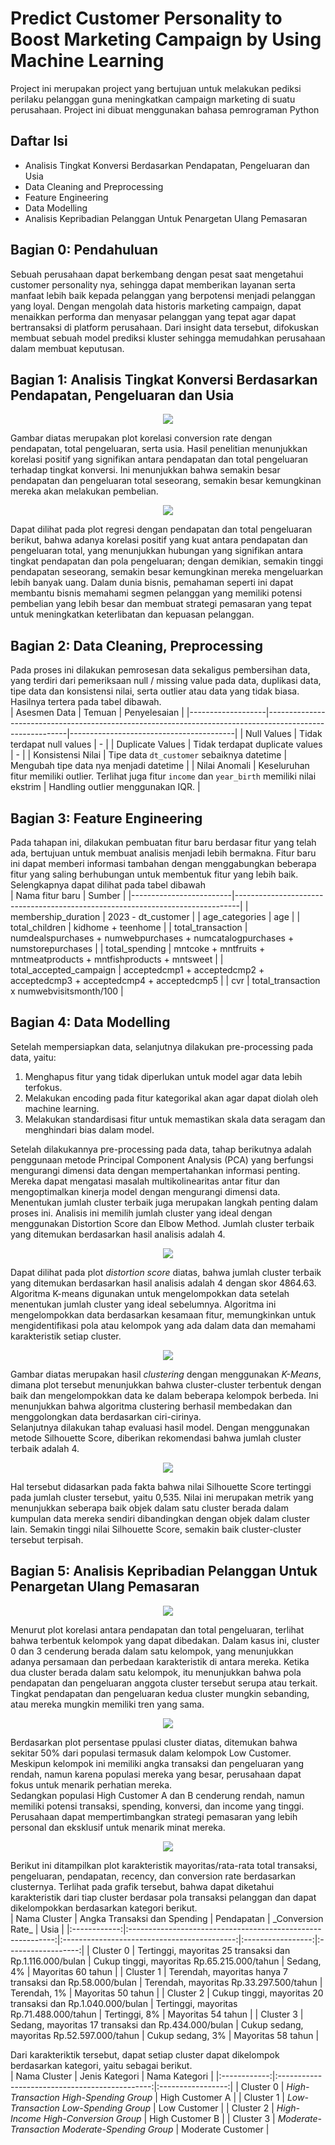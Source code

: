 # Predict Customer Personality to Boost Marketing Campaign by Using Machine Learning
Project ini merupakan project yang bertujuan untuk melakukan pediksi perilaku pelanggan guna meningkatkan campaign marketing di suatu perusahaan. Project ini dibuat menggunakan bahasa pemrograman Python

## Daftar Isi
- Analisis Tingkat Konversi Berdasarkan Pendapatan, Pengeluaran dan Usia
- Data Cleaning and Preprocessing
- Feature Engineering
- Data Modelling
- Analisis Kepribadian Pelanggan Untuk Penargetan Ulang Pemasaran

## Bagian 0: Pendahuluan
Sebuah perusahaan dapat berkembang dengan pesat saat mengetahui customer personality nya, sehingga dapat memberikan layanan serta manfaat lebih baik kepada pelanggan yang berpotensi menjadi pelanggan yang loyal. Dengan mengolah data historis marketing campaign, dapat menaikkan performa dan menyasar pelanggan yang tepat agar dapat bertransaksi di platform perusahaan. Dari insight data tersebut, difokuskan membuat sebuah model prediksi kluster sehingga memudahkan perusahaan dalam membuat keputusan.

## Bagian 1: Analisis Tingkat Konversi Berdasarkan Pendapatan, Pengeluaran dan Usia
<p align="center">
  <img src="https://github.com/user-attachments/assets/0e57dd7d-d007-4cd5-bb4b-92210f600731"/>
</p>
Gambar diatas merupakan plot korelasi conversion rate dengan pendapatan, total pengeluaran, serta usia. Hasil penelitian menunjukkan korelasi positif yang signifikan antara pendapatan dan total pengeluaran terhadap tingkat konversi. Ini menunjukkan bahwa semakin besar pendapatan dan pengeluaran total seseorang, semakin besar kemungkinan mereka akan melakukan pembelian.
<p align="center">
  <img src="https://github.com/user-attachments/assets/704d380f-b3a5-4795-9ced-f311ed78cd15"/>
</p>
Dapat dilihat pada plot regresi dengan pendapatan dan total pengeluaran berikut, bahwa adanya korelasi positif yang kuat antara pendapatan dan pengeluaran total, yang menunjukkan hubungan yang signifikan antara tingkat pendapatan dan pola pengeluaran; dengan demikian, semakin tinggi pendapatan seseorang, semakin besar kemungkinan mereka mengeluarkan lebih banyak uang. Dalam dunia bisnis, pemahaman seperti ini dapat membantu bisnis memahami segmen pelanggan yang memiliki potensi pembelian yang lebih besar dan membuat strategi pemasaran yang tepat untuk meningkatkan keterlibatan dan kepuasan pelanggan.

## Bagian 2: Data Cleaning, Preprocessing
Pada proses ini dilakukan pemrosesan data sekaligus pembersihan data, yang terdiri dari pemeriksaan null / missing value pada data, duplikasi data, tipe data dan konsistensi nilai, serta outlier atau data yang tidak biasa. Hasilnya tertera pada tabel dibawah.<br>
| Asesmen Data      | Temuan                                                                                                   | Penyelesaian                            |
|-------------------|----------------------------------------------------------------------------------------------------------|-----------------------------------------|
| Null Values       | Tidak terdapat null values                                                                               | -                                       |
| Duplicate Values  | Tidak terdapat duplicate values                                                                          | -                                       |
| Konsistensi Nilai | Tipe data `dt_customer` sebaiknya datetime                                                               | Mengubah tipe data nya menjadi datetime |
| Nilai Anomali     | Keseluruhan fitur memiliki outlier. Terlihat juga fitur `income` dan `year_birth` memiliki nilai ekstrim | Handling outlier menggunakan IQR.       |

## Bagian 3: Feature Engineering
Pada tahapan ini, dilakukan pembuatan fitur baru berdasar fitur yang telah ada, bertujuan untuk membuat analisis menjadi lebih bermakna. Fitur baru ini dapat memberi informasi tambahan dengan menggabungkan beberapa fitur yang saling berhubungan untuk membentuk fitur yang lebih baik. Selengkapnya dapat dilihat pada tabel dibawah<br>
| Nama fitur baru         | Sumber                                                                        |
|-------------------------|-------------------------------------------------------------------------------|
| membership_duration     | 2023 - dt_customer                                                            |
| age_categories          | age                                                                           |
| total_children          | kidhome + teenhome                                                            |
| total_transaction       | numdealspurchases + numwebpurchases + numcatalogpurchases + numstorepurchases |
| total_spending          | mntcoke + mntfruits + mntmeatproducts + mntfishproducts + mntsweet            |
| total_accepted_campaign | acceptedcmp1 + acceptedcmp2 + acceptedcmp3 + acceptedcmp4 + acceptedcmp5      |
| cvr                     | total_transaction x numwebvisitsmonth/100                                     |

## Bagian 4: Data Modelling
Setelah mempersiapkan data, selanjutnya dilakukan pre-processing pada data, yaitu:
1. Menghapus fitur yang tidak diperlukan untuk model agar data lebih terfokus.
2. Melakukan encoding pada fitur kategorikal akan agar dapat diolah oleh machine learning.
3. Melakukan standardisasi fitur untuk memastikan skala data seragam dan menghindari bias dalam model.
<p>Setelah dilakukannya pre-processing pada data, tahap berikutnya adalah penggunaan metode Principal Component Analysis (PCA) yang berfungsi mengurangi dimensi data dengan mempertahankan informasi penting. Mereka dapat mengatasi masalah multikolinearitas antar fitur dan mengoptimalkan kinerja model dengan mengurangi dimensi data. Menentukan jumlah cluster terbaik juga merupakan langkah penting dalam proses ini. Analisis ini memilih jumlah cluster yang ideal dengan menggunakan Distortion Score dan Elbow Method. Jumlah cluster terbaik yang ditemukan berdasarkan hasil analisis adalah 4.
<p align="center">
  <img src="https://github.com/user-attachments/assets/288c8a0e-6207-4a9e-8c60-32210d2b637f"/>
</p>
Dapat dilihat pada plot <i>distortion score</i> diatas, bahwa jumlah cluster terbaik yang ditemukan berdasarkan hasil analisis adalah 4 dengan skor 4864.63. Algoritma K-means digunakan untuk mengelompokkan data setelah menentukan jumlah cluster yang ideal sebelumnya. Algoritma ini mengelompokkan data berdasarkan kesamaan fitur, memungkinkan untuk mengidentifikasi pola atau kelompok yang ada dalam data dan memahami karakteristik setiap cluster.
<p align="center">
  <img src="https://github.com/user-attachments/assets/070968e2-93ec-4750-b562-70f96869b85e"/>
</p>
Gambar diatas merupakan hasil <i>clustering</i> dengan menggunakan <i>K-Means</i>, dimana plot tersebut menunjukkan bahwa cluster-cluster terbentuk dengan baik dan mengelompokkan data ke dalam beberapa kelompok berbeda. Ini menunjukkan bahwa algoritma clustering berhasil membedakan dan menggolongkan data berdasarkan ciri-cirinya.<br>
Selanjutnya dilakukan tahap evaluasi hasil model. Dengan menggunakan metode Silhouette Score, diberikan rekomendasi bahwa jumlah cluster terbaik adalah 4.
<p align="center">
  <img src="https://github.com/user-attachments/assets/c5357727-4f5b-49e1-9898-e42b4f99487e"/>
</p>
Hal tersebut didasarkan pada fakta bahwa nilai Silhouette Score tertinggi pada jumlah cluster tersebut, yaitu 0,535. Nilai ini merupakan metrik yang menunjukkan seberapa baik objek dalam satu cluster berada dalam kumpulan data mereka sendiri dibandingkan dengan objek dalam cluster lain. Semakin tinggi nilai Silhouette Score, semakin baik cluster-cluster tersebut terpisah.

## Bagian 5: Analisis Kepribadian Pelanggan Untuk Penargetan Ulang Pemasaran
<p align="center">
  <img src="https://github.com/user-attachments/assets/ade9ace0-8265-4972-a8aa-be6a2aa9efcc"/>
</p>
Menurut plot korelasi antara pendapatan dan total pengeluaran, terlihat bahwa terbentuk kelompok yang dapat dibedakan. Dalam kasus ini, cluster 0 dan 3 cenderung berada dalam satu kelompok, yang menunjukkan adanya persamaan dan perbedaan karakteristik di antara mereka. Ketika dua cluster berada dalam satu kelompok, itu menunjukkan bahwa pola pendapatan dan pengeluaran anggota cluster tersebut serupa atau terkait. Tingkat pendapatan dan pengeluaran kedua cluster mungkin sebanding, atau mereka mungkin memiliki tren yang sama.
<p align="center">
  <img src="https://github.com/user-attachments/assets/a80a75ee-df9a-4ff4-9e97-5e95291a45be"/>
</p>
Berdasarkan plot persentase ppulasi cluster diatas, ditemukan bahwa sekitar 50% dari populasi termasuk dalam kelompok Low Customer. Meskipun kelompok ini memiliki angka transaksi dan pengeluaran yang rendah, namun karena populasi mereka yang besar, perusahaan dapat fokus untuk menarik perhatian mereka.<br>
Sedangkan populasi High Customer A dan B cenderung rendah, namun memiliki potensi transaksi, spending, konversi, dan income yang tinggi. Perusahaan dapat mempertimbangkan strategi pemasaran yang lebih personal dan eksklusif untuk menarik minat mereka.
<p align="center">
  <img src="https://github.com/user-attachments/assets/0ce4431d-4f45-4597-99de-8011982d183f"/>
</p>
Berikut ini ditampilkan plot karakteristik mayoritas/rata-rata total transaksi, pengeluaran, pendapatan, recency, dan conversion rate berdasarkan clusternya. Terlihat pada grafik tersebut, bahwa dapat diketahui karakteristik dari tiap cluster berdasar pola transaksi pelanggan dan dapat dikelompokkan berdasarkan kategori berikut.<br>
| Nama Cluster |                 Angka Transaksi dan Spending                |                  Pendapatan                 | _Conversion Rate_ |        Usia        |
|:------------:|:-----------------------------------------------------------:|:-------------------------------------------:|:-----------------:|:------------------:|
|   Cluster 0  |   Tertinggi, mayoritas 25 transaksi dan Rp.1.116.000/bulan  | Cukup tinggi, mayoritas Rp.65.215.000/tahun |     Sedang, 4%    | Mayoritas 60 tahun |
|   Cluster 1  |  Terendah, mayoritas hanya 7 transaksi dan Rp.58.000/bulan  |   Terendah, mayoritas Rp.33.297.500/tahun   |    Terendah, 1%   | Mayoritas 50 tahun |
|   Cluster 2  | Cukup tinggi, mayoritas 20 transaksi dan Rp.1.040.000/bulan |   Tertinggi, mayoritas Rp.71.488.000/tahun  |   Tertinggi, 8%   | Mayoritas 54 tahun |
|   Cluster 3  |     Sedang, mayoritas 17 transaksi dan Rp.434.000/bulan     | Cukup sedang, mayoritas Rp.52.597.000/tahun |  Cukup sedang, 3% | Mayoritas 58 tahun |

Dari karakteriktik tersebut, dapat setiap cluster dapat dikelompok berdasarkan kategori, yaitu sebagai berikut.<br>
| Nama Cluster |                 Jenis Kategori                 |   Nama Kategori   |
|:------------:|:----------------------------------------------:|:-----------------:|
|   Cluster 0  |     _High-Transaction High-Spending Group_     |  High Customer A  |
|   Cluster 1  |      _Low-Transaction Low-Spending Group_      |    Low Customer   |
|   Cluster 2  |       _High-Income High-Conversion Group_      |  High Customer B  |
|   Cluster 3  | _Moderate-Transaction Moderate-Spending Group_ | Moderate Customer |
